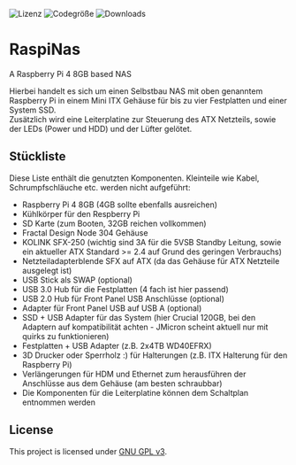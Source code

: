 ![Lizenz](https://img.shields.io/github/license/brunothg/RaspiNas)
![Codegröße](https://img.shields.io/github/languages/code-size/brunothg/RaspiNas)
![Downloads](https://img.shields.io/github/downloads/brunothg/RaspiNas/total)

RaspiNas
========

A Raspberry Pi 4 8GB based NAS

Hierbei handelt es sich um einen Selbstbau NAS mit oben genanntem Raspberry Pi in einem Mini ITX Gehäuse für bis zu vier Festplatten und einer System SSD.  
Zusätzlich wird eine Leiterplatine zur Steuerung des ATX Netzteils, sowie der LEDs (Power und HDD) und der Lüfter gelötet.


## Stückliste

Diese Liste enthält die genutzten Komponenten. Kleinteile wie Kabel, Schrumpfschläuche etc. werden nicht aufgeführt:

* Raspberry Pi 4 8GB (4GB sollte ebenfalls ausreichen)
* Kühlkörper für den Respberry Pi
* SD Karte (zum Booten, 32GB reichen vollkommen)
* Fractal Design Node 304 Gehäuse
* KOLINK SFX-250 (wichtig sind 3A für die 5VSB Standby Leitung, sowie ein aktueller ATX Standard >= 2.4 auf Grund des geringen Verbrauchs)
* Netzteiladapterblende SFX auf ATX (da das Gehäuse für ATX Netzteile ausgelegt ist)
* USB Stick als SWAP (optional)
* USB 3.0 Hub für die Festplatten (4 fach ist hier passend)
* USB 2.0 Hub für Front Panel USB Anschlüsse (optional)
* Adapter für Front Panel USB auf USB A (optional)
* SSD + USB Adapter für das System (hier Crucial 120GB, bei den Adaptern auf kompatibilität achten - JMicron scheint aktuell nur mit quirks zu funktionieren)
* Festplatten + USB Adapter (z.B. 2x4TB WD40EFRX)
* 3D Drucker oder Sperrholz :) für Halterungen (z.B. ITX Halterung für den Raspberry Pi)
* Verlängerungen für HDM und Ethernet zum herausführen der Anschlüsse aus dem Gehäuse (am besten schraubbar)
* Die Komponenten für die Leiterplatine können dem Schaltplan entnommen werden


## License
This project is licensed under [GNU GPL v3](https://www.gnu.org/licenses/gpl-3.0.html).
